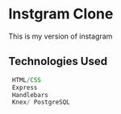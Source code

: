 # Instgram Clone

This is my version of instagram


## Technologies Used

```js
 HTML/CSS
 Express
 Handlebars
 Knex/ PostgreSQL
 
```